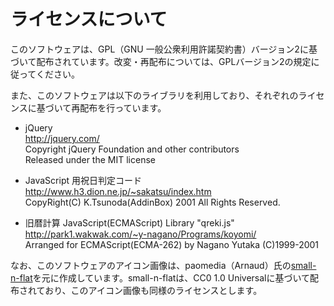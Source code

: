 ライセンスについて
==================

このソフトウェアは、GPL（GNU 一般公衆利用許諾契約書）バージョン2に基づいて配布されています。改変・再配布については、GPLバージョン2の規定に従ってください。

また、このソフトウェアは以下のライブラリを利用しており、それぞれのライセンスに基づいて再配布を行っています。

  * jQuery  
    <http://jquery.com/>  
    Copyright jQuery Foundation and other contributors  
    Released under the MIT license

  * JavaScript 用祝日判定コード  
    <http://www.h3.dion.ne.jp/~sakatsu/index.htm>  
    CopyRight(C) K.Tsunoda(AddinBox) 2001 All Rights Reserved.

  * 旧暦計算 JavaScript(ECMAScript) Library "qreki.js"  
    <http://park1.wakwak.com/~y-nagano/Programs/koyomi/>  
    Arranged for ECMAScript(ECMA-262) by Nagano Yutaka (C)1999-2001

なお、このソフトウェアのアイコン画像は、paomedia（Arnaud）氏の[small-n-flat](http://paomedia.github.io/small-n-flat/)を元に作成しています。small-n-flatは、CC0 1.0 Universalに基づいて配布されており、このアイコン画像も同様のライセンスとします。
